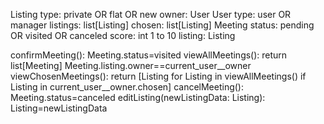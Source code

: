 Listing
  type: private OR flat OR new 
  owner: User
User 
  type: user OR manager 
  listings: list[Listing]
  chosen: list[Listing]
Meeting 
  status: pending OR visited OR canceled
  score: int 1 to 10
  listing: Listing

confirmMeeting(): Meeting.status=visited
viewAllMeetings(): return list[Meeting] Meeting.listing.owner==current_user__owner
viewChosenMeetings(): return [Listing for Listing in viewAllMeetings() if Listing in current_user__owner.chosen]
cancelMeeting(): Meeting.status=canceled
editListing(newListingData: Listing): Listing=newListingData